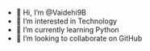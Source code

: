 - 👋 Hi, I’m @Vaidehi9B
- 👀 I’m interested in Technology
- 🌱 I’m currently learning Python
- 💞️ I’m looking to collaborate on GitHub
  

<!---
Vaidehi9B/Vaidehi9B is a ✨ special ✨ repository because its `README.md` (this file) appears on your GitHub profile.
You can click the Preview link to take a look at your changes.
--->
